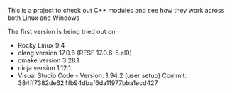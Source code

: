 This is a project to check out C++ modules and see how they work across both Linux and Windows

The first version is being tried out on 
* Rocky Linux 9.4
* clang version 17.0.6 (RESF 17.0.6-5.el9)
* cmake version 3.28.1
* ninja version 1.12.1
* Visual Studio Code - Version: 1.94.2 (user setup) Commit: 384ff7382de624fb94dbaf6da11977bba1ecd427

